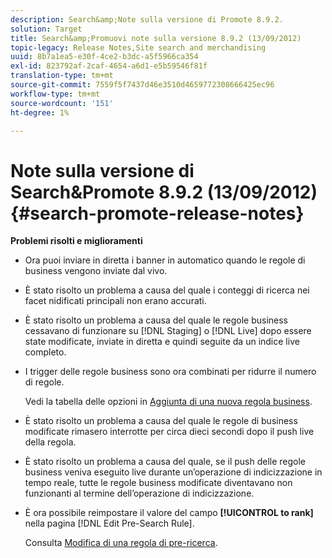 ```yaml
---
description: Search&amp;Note sulla versione di Promote 8.9.2.
solution: Target
title: Search&amp;Promuovi note sulla versione 8.9.2 (13/09/2012)
topic-legacy: Release Notes,Site search and merchandising
uuid: 8b7a1ea5-e30f-4ce2-b3dc-a5f5966ca354
exl-id: 823792af-2caf-4654-a6d1-e5b59546f81f
translation-type: tm+mt
source-git-commit: 7559f5f7437d46e3510d4659772308666425ec96
workflow-type: tm+mt
source-wordcount: '151'
ht-degree: 1%

---
```


# Note sulla versione di Search&amp;Promote 8.9.2 (13/09/2012){#search-promote-release-notes}

**Problemi risolti e miglioramenti**

* Ora puoi inviare in diretta i banner in automatico quando le regole di business vengono inviate dal vivo.
* È stato risolto un problema a causa del quale i conteggi di ricerca nei facet nidificati principali non erano accurati.
* È stato risolto un problema a causa del quale le regole business cessavano di funzionare su [!DNL Staging] o [!DNL Live] dopo essere state modificate, inviate in diretta e quindi seguite da un indice live completo.

* I trigger delle regole business sono ora combinati per ridurre il numero di regole.

   Vedi la tabella delle opzioni in [Aggiunta di una nuova regola business](../c-about-rules-menu/c-about-business-rules.md#task_BD3B31ED48BB4B1B8F1DCD3BFA2528E7).
* È stato risolto un problema a causa del quale le regole di business modificate rimasero interrotte per circa dieci secondi dopo il push live della regola.
* È stato risolto un problema a causa del quale, se il push delle regole business veniva eseguito live durante un’operazione di indicizzazione in tempo reale, tutte le regole business modificate diventavano non funzionanti al termine dell’operazione di indicizzazione.
* È ora possibile reimpostare il valore del campo **[!UICONTROL to rank]** nella pagina [!DNL Edit Pre-Search Rule].

   Consulta [Modifica di una regola di pre-ricerca](../c-about-rules-menu/c-about-pre-search-rules.md#task_25F77050C5DA42B29DFD1C9718FB8C64).

